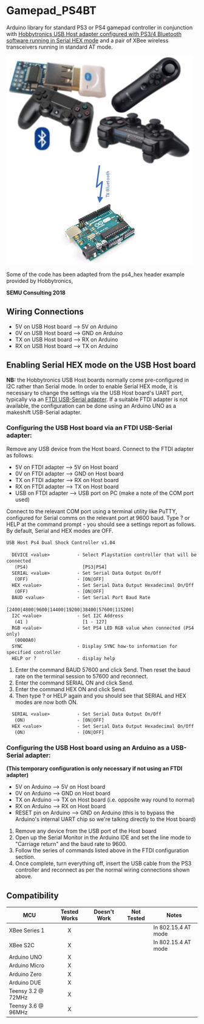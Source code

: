 
# Gamepad_PS4BT

Arduino library for standard PS3 or PS4 gamepad controller in conjunction with [Hobbytronics USB Host adapter configured with PS3/4 Bluetooth software running 
in Serial HEX mode](http://www.hobbytronics.co.uk/usb-host/ps3-ps4-controller-bluetooth) and a pair of XBee wireless transceivers running in standard AT mode. 

![Configuration](/Configuration.png)

Some of the code has been adapted from the ps4_hex header example provided by Hobbytronics, 

**SEMU Consulting 2018**

## Wiring Connections

   * 5V on USB Host board --> 5V on Arduino
   * 0V on USB Host board --> GND on Arduino
   * TX on USB Host board --> RX on Arduino
   * RX on USB Host board --> TX on Arduino

## Enabling Serial HEX mode on the USB Host board

**NB:** the Hobbytronics USB Host boards normally come pre-configured in I2C rather than Serial mode. In order to enable Serial HEX mode, it is necessary to 
change the settings via the USB Host board's UART port, typically via an [FTDI USB-Serial adapter](http://www.hobbytronics.co.uk/prototyping/usb-serial-adapter/ftdi-basic). 
If a suitable FTDI adapter is not available, the configuration can be done using an Arduino UNO as a makeshift USB-Serial adapter.

### Configuring the USB Host board via an FTDI USB-Serial adapter:

Remove any USB device from the Host board. Connect to the FTDI adapter as follows:

   * 5V on FTDI adapter --> 5V on Host board
   * 0V on FTDI adapter --> GND on Host board
   * TX on FTDI adapter --> RX on Host board
   * RX on FTDI adapter --> TX on Host board
   * USB on FTDI adapter --> USB port on PC (make a note of the COM port used)

Connect to the relevant COM port using a terminal utility like PuTTY, configured for Serial comms on the relevant port at 9600 baud.
Type ? or HELP at the command prompt - you should see a settings report as follows. By default, Serial and HEX modes are OFF.

```
USB Host Ps4 Dual Shock Controller v1.04

  DEVICE <value>          - Select Playstation controller that will be connected
   (PS4)                    [PS3|PS4]
  SERIAL <value>          - Set Serial Data Output On/Off
   (OFF)                  - [ON|OFF]
  HEX <value>             - Set Serial Data Output Hexadecimal On/Off
   (OFF)                  - [ON|OFF]
  BAUD <value>            - Set Serial Port Baud Rate
                            [2400|4800|9600|14400|19200|38400|57600|115200]
  I2C <value>             - Set I2C Address
   (41 )                    [1 - 127]
  RGB <value>             - Set PS4 LED RGB value when connected (PS4 only)
   (0000A0)  
  SYNC                    - Display SYNC how-to information for specified controller   
  HELP or ?               - display help   
```

   1. Enter the command BAUD 57600 and click Send. Then reset the baud rate on the terminal session to 57600 and reconnect.
   2. Enter the command SERIAL ON and click Send.
   3. Enter the command HEX ON and click Send.
   4. Then type ? or HELP again and you should see that SERIAL and HEX modes are now both ON.
```
  SERIAL <value>          - Set Serial Data Output On/Off
   (ON)                   - [ON|OFF]
  HEX <value>             - Set Serial Data Output Hexadecimal On/Off
   (ON)                   - [ON|OFF]
```

### Configuring the USB Host board using an Arduino as a USB-Serial adapter: 

**(This temporary configuration is only necessary if not using an FTDI adapter)**

   * 5V on Arduino --> 5V on Host board
   * 0V on Arduino --> GND on Host board
   * TX on Arduino --> TX on Host board (i.e. opposite way round to normal)
   * RX on Arduino --> RX on Host board
   * RESET pin on Arduino --> GND on Arduino (this is to bypass the Arduino's internal UART chip so we're talking directly to the Host board)

   1. Remove any device from the USB port of the Host board
   2. Open up the Serial Monitor in the Arduino IDE and set the line mode to "Carriage return" and the baud rate to 9600.
   3. Follow the series of commands listed above in the FTDI configuration section.
   4. Once complete, turn everything off, insert the USB cable from the PS3 controller and reconnect as per the normal wiring connections shown above.

<!-- START COMPATIBILITY TABLE -->

## Compatibility


MCU                | Tested Works | Doesn't Work | Not Tested  | Notes
------------------ | :----------: | :----------: | :---------: | -----
XBee Series 1      |      X       |              |             | In 802.15.4 AT mode
XBee S2C           |      X       |              |             | In 802.15.4 AT mode
Arduino UNO        |      X       |              |             | 
Arduino Micro      |      X       |              |             |
Arduino Zero       |      X       |              |             |
Arduino DUE        |      X       |              |             | 
Teensy 3.2 @ 72MHz |      X       |              |             | 
Teensy 3.6 @ 96MHz |      X       |              |             |

<!-- END COMPATIBILITY TABLE -->
